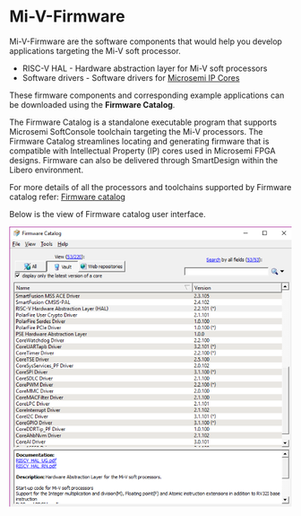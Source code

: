 # Mi-V-Firmware
Mi-V-Firmware are the software components that would help you develop applications targeting the Mi-V soft processor.
- RISC-V HAL        - Hardware abstraction layer for Mi-V soft processors
- Software drivers - Software drivers for [Microsemi IP Cores](http://soc.microsemi.com/products/ip/search/results.aspx?n=&kw=&pf=491%3bproduct%3aDirectCores&fn=none&pv=none&mk=none&ev=0&rd=0&evt=0)

These firmware components and corresponding example applications can be downloaded using the **Firmware Catalog**.

The Firmware Catalog is a standalone executable program that supports Microsemi SoftConsole toolchain targeting the Mi-V processors. 
The Firmware Catalog streamlines locating and generating firmware that is compatible with Intellectual Property (IP) cores used in Microsemi FPGA designs. Firmware can also be delivered through SmartDesign within the Libero environment.

For more details of all the processors and toolchains supported by Firmware catalog refer: [Firmware catalog]((https://www.microsemi.com/product-directory/design-tools/4880-firmware-catalog#overview))

Below is the view of Firmware catalog user interface.

![catalog](/images/catalog.png)

